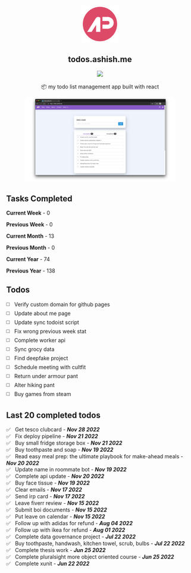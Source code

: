 <p align="center">
  <img src="https://raw.githubusercontent.com/ashishdotme/assets/master/logo.png" alt="drawing" width="100"/>
</p>

<h2 align="center">todos.ashish.me</h2>

<p align="center">
<a href="https://img.shields.io/github/last-commit/ashishdotme/todos.ashish.me?style=for-the-badge"><img src="https://img.shields.io/github/last-commit/ashishdotme/todos.ashish.me?style=for-the-badge"></a>
</p>

<p align="center">📦 my todo list management app built with react </p>

<div style='margin:0 auto;width:80%;'>
  <img src="./assets/todos.png" alt="drawing"/>
</div>

## Tasks Completed

<!-- week starts --><b>Current Week</b> - 0 
 <b>Previous Week</b> - 0<!-- week ends --><br>
<!-- month starts --><b>Current Month</b> - 13 
 <b>Previous Month</b> - 0<!-- month ends --><br>
<!-- year starts --><b>Current Year</b> - 74 
 <b>Previous Year</b> - 138<!-- year ends --><br>

## Todos

<!-- todos starts -->
◻️ &nbsp; Verify custom domain for github pages<br>◻️ &nbsp; Update about me page<br>◻️ &nbsp; Update sync todoist script<br>◻️ &nbsp; Fix wrong previous week stat<br>◻️ &nbsp; Complete worker api<br>◻️ &nbsp; Sync grocy data<br>◻️ &nbsp; Find deepfake project<br>◻️ &nbsp; Schedule meeting with cultfit<br>◻️ &nbsp; Return under armour pant<br>◻️ &nbsp; Alter hiking pant<br>◻️ &nbsp; Buy games from steam
<!-- todos ends -->

## Last 20 completed todos

<!-- completed starts -->
✅ &nbsp; Get tesco clubcard - **_Nov 28 2022_**<br>✅ &nbsp; Fix deploy pipeline - **_Nov 21 2022_**<br>✅ &nbsp; Buy small fridge storage box - **_Nov 21 2022_**<br>✅ &nbsp; Buy toothpaste and soap - **_Nov 19 2022_**<br>✅ &nbsp; Read easy meal prep: the ultimate playbook for make-ahead meals - **_Nov 20 2022_**<br>✅ &nbsp; Update name in roommate bot - **_Nov 19 2022_**<br>✅ &nbsp; Complete api update - **_Nov 20 2022_**<br>✅ &nbsp; Buy face tissue - **_Nov 19 2022_**<br>✅ &nbsp; Clear emails - **_Nov 17 2022_**<br>✅ &nbsp; Send irp card - **_Nov 17 2022_**<br>✅ &nbsp; Leave fiverr review - **_Nov 15 2022_**<br>✅ &nbsp; Submit boi documents - **_Nov 15 2022_**<br>✅ &nbsp; Put leave on calendar - **_Nov 15 2022_**<br>✅ &nbsp; Follow up with adidas for refund - **_Aug 04 2022_**<br>✅ &nbsp; Follow up with ikea for refund - **_Aug 01 2022_**<br>✅ &nbsp; Complete data governance project - **_Jul 22 2022_**<br>✅ &nbsp; Buy toothpaste, handwash, kitchen towel, scrub, bulbs - **_Jul 22 2022_**<br>✅ &nbsp; Complete thesis work - **_Jun 25 2022_**<br>✅ &nbsp; Complete pluralsight more object oriented course - **_Jun 25 2022_**<br>✅ &nbsp; Complete xunit - **_Jun 22 2022_**
<!-- completed ends -->
